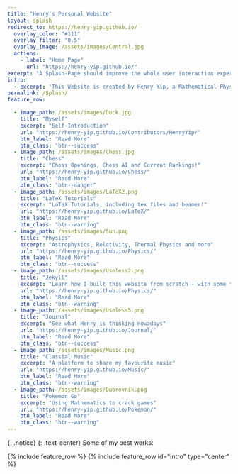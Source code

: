 ```yaml
---
title: "Henry's Personal Website"
layout: splash
redirect_to: https://henry-yip.github.io/
  overlay_color: "#111"
  overlay_filter: "0.5"
  overlay_image: /assets/images/Central.jpg
  actions:
    - label: "Home Page"
      url: "https://henry-yip.github.io/"
excerpt: "A Splash-Page should improve the whole user interaction experience" 
intro: 
  - excerpt: 'This Website is created by Henry Yip, a Mathematical Physics Student from the University of Edinburgh. It is powered by Jekyll, a Ruby Gem. Other contributors as listed in the "Contributors" section. Starting from March 2022, I have spent around 350 hours working on this side project, so I hope you enjoy it. Feel Free to find the HTML source code in my Github account!'
permalink: /Splash/
feature_row:

  - image_path: /assets/images/Duck.jpg
    title: "Myself"
    excerpt: "Self-Introduction"
    url: "https://henry-yip.github.io/Contributors/HenryYip/"
    btn_label: "Read More"
    btn_class: "btn--success"
  - image_path: /assets/images/Chess.jpg
    title: "Chess"
    excerpt: "Chess Openings, Chess AI and Current Rankings!"
    url: "https://henry-yip.github.io/Chess/"
    btn_label: "Read More"
    btn_class: "btn--danger"
  - image_path: /assets/images/LaTeX2.png
    title: "LaTeX Tutorials"
    excerpt: "LaTeX Tutorials, including tex files and beamer!"
    url: "https://henry-yip.github.io/LaTeX/"
    btn_label: "Read More"
    btn_class: "btn--warning"
  - image_path: /assets/images/Sun.png
    title: "Physics"
    excerpt: "Astrophysics, Relativity, Thermal Physics and more"
    url: "https://henry-yip.github.io/Physics/"
    btn_label: "Read More"
    btn_class: "btn--success"
  - image_path: /assets/images/Useless2.png
    title: "Jekyll"
    excerpt: "Learn how I built this website from scratch - with some troubleshooting"
    url: "https://henry-yip.github.io/Physics/"
    btn_label: "Read More"
    btn_class: "btn--warning"
  - image_path: /assets/images/Useless5.png
    title: "Journal"
    excerpt: "See what Henry is thinking nowadays"
    url: "https://henry-yip.github.io/Journal/"
    btn_label: "Read More"
    btn_class: "btn--success"
  - image_path: /assets/images/Music.png
    title: "Classial Music"
    excerpt: "A platform to share my favourite music"
    url: "https://henry-yip.github.io/Music/"
    btn_label: "Read More"
    btn_class: "btn--warning"  
  - image_path: /assets/images/Dubrovnik.png
    title: "Pokemon Go"
    excerpt: "Using Mathematics to crack games"
    url: "https://henry-yip.github.io/Pokemon/"
    btn_label: "Read More"
    btn_class: "btn--warning"    
---
```


{: .notice}
{: .text-center}
Some of my best works:


{% include feature_row %}
{% include feature_row id="intro" type="center" %}
